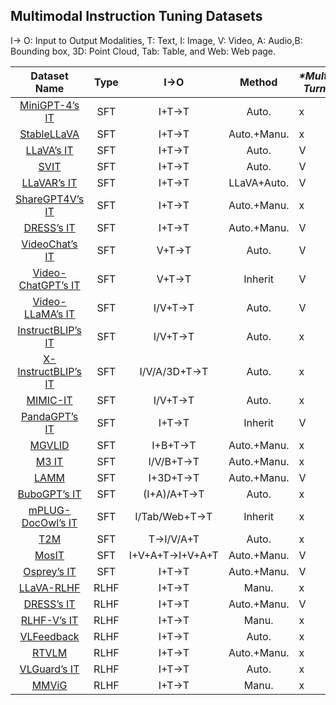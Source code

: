 ## Multimodal Instruction Tuning Datasets

I→ O: Input to Output Modalities, T: Text, I: Image, V: Video, A: Audio,B: Bounding box, 3D: Point Cloud, Tab: Table, and Web: Web page.

|                         Dataset Name                         | Type |       I→O       |   Method    | ***\*Multi-Turn\**** | #.I/V/A        | #.Dialog Turn | #.Instance |
| :----------------------------------------------------------: | :--: | :-------------: | :---------: | -------------------- | -------------- | ------------- | ---------- |
|        [MiniGPT-4’s IT](https://minigpt-4.github.io/)        | SFT  |      I+T→T      |    Auto.    | x                    | 134M/–/–       | 1             | 5K         |
| [StableLLaVA](https://icoz69.github.io/stablellava-official/) | SFT  |      I+T→T      | Auto.+Manu. | x                    | 126K/–/–       | 1             | 126K       |
|           [LLaVA’s IT](https://llavar.github.io/)            | SFT  |      I+T→T      |    Auto.    | Ⅴ                    | 81K/–/–        | 2.29          | 150K       |
| [SVIT](https://github.com/BAAI-DCAI/Visual-Instruction-Tuning) | SFT  |      I+T→T      |    Auto.    | Ⅴ                    | 108K/–/–       | 5             | 3.2M       |
|           [LLaVAR’s IT](https://llavar.github.io/)           | SFT  |      I+T→T      | LLaVA+Auto. | Ⅴ                    | 20K/–/–        | 2.27          | 174K       |
|       [ShareGPT4V’s IT](https://sharegpt4v.github.io/)       | SFT  |      I+T→T      | Auto.+Manu. | x                    | 100K/–/–       | –             | –          |
| [DRESS’s IT](https://huggingface.co/datasets/YangyiYY/LVLM_NLF) | SFT  |      I+T→T      | Auto.+Manu. | Ⅴ                    | 193K/–/–       | ∼4            | –          |
| [VideoChat’s IT](https://github.com/OpenGVLab/Ask-Anything)  | SFT  |      V+T→T      |    Auto.    | Ⅴ                    | –/8K/–         | 1.82          | 11K        |
| [Video-ChatGPT’s IT](https://github.com/mbzuai-oryx/Video-ChatGPT) | SFT  |      V+T→T      |   Inherit   | Ⅴ                    | –/100K/–       | 1             | 100K       |
| [Video-LLaMA’s IT](https://github.com/DAMO-NLP-SG/Video-LLaMA) | SFT  |     I/V+T→T     |    Auto.    | Ⅴ                    | 81K/8K/–       | 2.22          | 171K       |
|       [InstructBLIP’s IT](https://llava-vl.github.io/)       | SFT  |     I/V+T→T     |    Auto.    | x                    | –              | –             | ∼ 1.6M     |
|   [X-InstructBLIP’s IT](https://arxiv.org/abs/2311.18799)    | SFT  |  I/V/A/3D+T→T   |    Auto.    | x                    | –              | –             | ∼ 1.8M     |
|         [MIMIC-IT](https://github.com/Luodian/otter)         | SFT  |     I/V+T→T     |    Auto.    | x                    | 8.1M/502K/–    | 1             | 2.8M       |
|        [PandaGPT’s IT](https://panda-gpt.github.io/)         | SFT  |      I+T→T      |   Inherit   | Ⅴ                    | 81K/–/–        | 2.29          | 160K       |
|          [MGVLID](https://arxiv.org/abs/2307.09474)          | SFT  |     I+B+T→T     | Auto.+Manu. | x                    | 108K/–/–       | –             | 108K       |
| [M3 IT](https://huggingface.co/datasets/MMInstruction/M3IT)  | SFT  |    I/V/B+T→T    | Auto.+Manu. | x                    | –/–/–          | 1             | 2.4M       |
|             [LAMM](https://openlamm.github.io/)              | SFT  |    I+3D+T→T     | Auto.+Manu. | Ⅴ                    | 91K/–/–        | 3.27          | 196K       |
|         [BuboGPT’s IT](https://bubo-gpt.github.io/)          | SFT  |   (I+A)/A+T→T   |    Auto.    | x                    | 5K/–/9K        | –             | 9K         |
|   [mPLUG-DocOwl’s IT](https://github.com/X-PLUG/mPLUG-Owl)   | SFT  |  I/Tab/Web+T→T  |   Inherit   | x                    | –              | –             | –          |
|              [T2M](https://next-gpt.github.io/)              | SFT  |    T→I/V/A+T    |    Auto.    | x                    | 4.9K/4.9K/4.9K | 1             | 14.7K      |
|        [MosIT](https://github.com/NExT-GPT/NExT-GPT)         | SFT  | I+V+A+T→I+V+A+T | Auto.+Manu. | Ⅴ                    | 4K/4K/4K       | 4.8           | 5K         |
|     [Osprey’s IT](https://github.com/CircleRadon/Osprey)     | SFT  |      I+T→T      | Auto.+Manu. | Ⅴ                    | –/–/–          | ∼4            | 724K       |
|         [LLaVA-RLHF](https://llava-rlhf.github.io/)          | RLHF |      I+T→T      |    Manu.    | x                    | –/–/–          | –             | 10K        |
| [DRESS’s IT](https://huggingface.co/datasets/YangyiYY/LVLM_NLF) | RLHF |      I+T→T      | Auto.+Manu. | Ⅴ                    | 33K/–/–        | ∼4            | –          |
|       [RLHF-V’s IT](https://github.com/RLHF-V/RLHF-V)        | RLHF |      I+T→T      |    Manu.    | x                    | –/–/–          | –             | 1.4K       |
|         [VLFeedback](https://vlf-silkie.github.io/)          | RLHF |      I+T→T      |    Auto.    | x                    | –/–/–          | –             | 80K        |
|          [RTVLM](https://arxiv.org/abs/2401.12915)           | RLHF |      I+T→T      | Auto.+Manu. | x                    | –/–/–          | –             | 5K         |
|      [VLGuard’s IT](https://github.com/ys-zong/VLGuard)      | RLHF |      I+T→T      |    Auto.    | x                    | 3K/–/–         | –             | 3K         |
|          [MMViG](https://arxiv.org/abs/1608.00272)           | RLHF |      I+T→T      |    Manu.    | x                    | 16K/–/–        | –             | 16K        |
